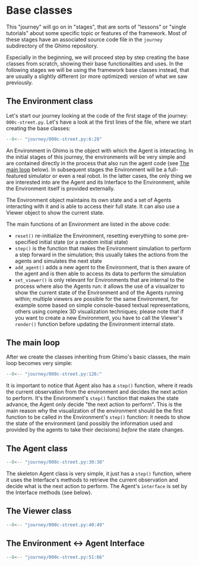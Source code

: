 # Base classes

This "journey" will go on in "stages", that are sorts of "lessons" or "single tutorials"
about some specific topic or features of the framework. Most of these stages
have an associated source code file in the `journey` subdirectory of the Ghimo
repository.

Especially in the beginning, we will proceed step by step creating the base
classes from scratch, showing their base functionalities and uses. In the following
stages we will be using the framework base classes instead, that are usually
a slightly different (or more optimized) version of what we saw previously.

## The Environment class

Let's start our journey looking at the code of the first stage of the journey:
`000c-street.py`. Let's have a look at the first lines of the file, where we
start creating the base classes:

```python linenums="6" title="000c-street.py - the Environment base class"
--8<-- "journey/000c-street.py:6:28"
```

An Environment in Ghimo is the object with which the Agent is interacting. In
the initial stages of this journey, the environments will be very simple and
are contained directly in the process that also run the agent code (see [The main loop](#the-main-loop) below).
In subsequent stages the Environment will be a full-featured simulator or even
a real robot. In the latter cases, the only thing we are interested into are
the Agent and its Interface to the Environment, while the Environment itself
is provided externally.

The Environment object maintains its own state and a set of Agents interacting
with it and is able to access their full state. It can also use a Viewer object
to show the current state.

The main functions of an Environment are listed in the above code:

- `reset()` re-initialize the Environment, resetting everything to some pre-specified
  initial state (or a random initial state)
- `step()` is the function that makes the Environment simulation to perform a step
  forward in the simulation; this usually takes the actions from the agents and
  simulates the next state
- `add_agent()` adds a new agent to the Environment, that is then aware of
  the agent and is then able to access its data to perform the simulation
- `set_viewer()` is only relevant for Environments that are internal to the
  process where also the Agents run: it allows the use of a visualizer to show
  the current state of the Environment and of the Agents running within; multiple
  viewers are possible for the same Environment, for example some based on simple
  console-based textual representations, others using complex 3D visualization
  techniques; please note that if you want to create a new Environment, you have
  to call the Viewer's `render()` function before updating the Environment
  internal state.

## The main loop

After we create the classes inheriting from Ghimo's basic classes, the main
loop becomes very simple:

```py linenums="126" title="000c-street.py - the main loop"
--8<-- "journey/000c-street.py:126:"
```

It is important to notice that Agent also has a `step()` function, where it
reads the current observation from the environment and decides the next action
to perform. It's the Environment's `step()` function that makes the state
advance, the Agent only decide "the next action to perform". This is the main
reason why the visualization of the environment should be the first function
to be called in the Environment's `step()` function: it needs to show the state
of the environment (and possibly the information used and provided by the agents
to take their decisions) *before* the state changes.

## The Agent class

```py linenums="30" title="000c-street.py - the Agent base class"
--8<-- "journey/000c-street.py:30:38"
```

The skeleton Agent class is very simple, it just has a `step()` function, where
it uses the Interface's methods to retrieve the current observation and decide
what is the next action to perform. The Agent's `interface` is set by the
Interface methods (see below).


## The Viewer class

```py linenums="40" title="000c-street.py - the Agent base class"
--8<-- "journey/000c-street.py:40:49"
```

## The Environment <-> Agent Interface


```py linenums="51" title="000c-street.py - the Agent base class"
--8<-- "journey/000c-street.py:51:66"
```
